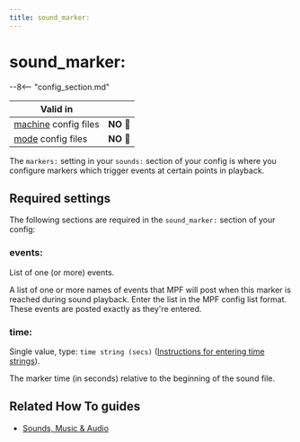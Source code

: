 ```yaml
---
title: sound_marker:
---
```


# sound_marker:


--8<-- "config_section.md"

| Valid in | |
|-----|:----:|
|[machine](instructions/machine_config.md) config files |**NO** :no_entry_sign:|
|[mode](instructions/mode_config.md) config files|**NO** :no_entry_sign:|

The `markers:` setting in your `sounds:` section of your config is where
you configure markers which trigger events at certain points in
playback.

## Required settings

The following sections are required in the `sound_marker:` section of
your config:

### events:

List of one (or more) events.

A list of one or more names of events that MPF will post when this
marker is reached during sound playback. Enter the list in the MPF
config list format. These events are posted exactly as they're entered.

### time:

Single value, type: `time string (secs)`
([Instructions for entering time strings](instructions/time_strings.md)).

The marker time (in seconds) relative to the beginning of the sound
file.

## Related How To guides

* [Sounds, Music & Audio](../mc/sound/index.md)
